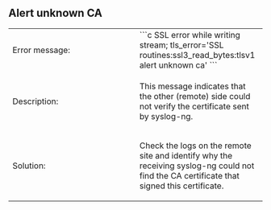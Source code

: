 ---
---
<!-- DISCLAIMER: This file is based on the syslog-ng Open Source Edition documentation https://github.com/balabit/syslog-ng-ose-guides/commit/2f4a52ee61d1ea9ad27cb4f3168b95408fddfdf2 and is used under the terms of The syslog-ng Open Source Edition Documentation License. The file has been modified by Axoflow. -->

## Alert unknown CA

<table>
<colgroup>
<col style="width: 50%" />
<col style="width: 50%" />
</colgroup>
<tbody>
<tr class="odd">
<td>Error message:</td>
<td>```c
SSL error while writing stream; tls_error=&#39;SSL routines:ssl3_read_bytes:tlsv1 alert unknown ca&#39;
```</td>
</tr>
<tr class="even">
<td>Description:</td>
<td><p>This message indicates that the other (remote) side could not verify the certificate sent by syslog-ng.</p></td>
</tr>
<tr class="odd">
<td>Solution:</td>
<td><p>Check the logs on the remote site and identify why the receiving syslog-ng could not find the CA certificate that signed this certificate.</p></td>
</tr>
</tbody>
</table>

